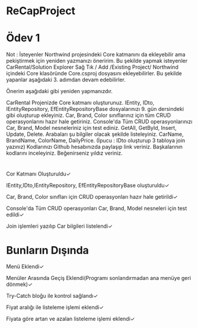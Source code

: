 # ReCapProject
#  Ödev 1
Not : İsteyenler Northwind projesindeki Core katmanını da ekleyebilir ama pekiştirmek için yeniden yazmanızı öneririm. Bu şekilde yapmak isteyenler CarRental/Solution Explorer Sağ Tık / Add /Existing Project/ Northwind içindeki Core klasöründe Core.csproj dosyasını ekleyebilirler. Bu şekilde yapanlar aşağıdaki 3. adımdan devam edebilirler.

Önerim aşağıdaki gibi yeniden yapmanızdır.

CarRental Projenizde Core katmanı oluşturunuz.
IEntity, IDto, IEntityRepository, EfEntityRepositoryBase dosyalarınızı 9. gün dersindeki gibi oluşturup ekleyiniz.
Car, Brand, Color sınıflarınız için tüm CRUD operasyonlarını hazır hale getiriniz.
Console'da Tüm CRUD operasyonlarınızı Car, Brand, Model nesneleriniz için test ediniz. GetAll, GetById, Insert, Update, Delete.
Arabaları şu bilgiler olacak şekilde listeleyiniz. CarName, BrandName, ColorName, DailyPrice. (İpucu : IDto oluşturup 3 tabloya join yazınız)
Kodlarınızı Github hesabınızda paylaşıp link veriniz.
Başkalarının kodlarını inceleyiniz. Beğenirseniz yıldız veriniz.
#
Cor Katmanı Oluşturuldu✓

IEntity,IDto,IEntityRepository,
EfEntityRepositoryBase oluşturuldu✓

Car, Brand, Color sınıfları için CRUD operasyonları hazır hale getirildi✓

Console'da Tüm CRUD operasyonları Car, Brand, Model nesneleri için test edildi✓

Join işlemleri yazılıp Car bilgileri listelendi✓

#

# Bunların Dışında


Menü Eklendi✓

Menüler Arasında Geçiş Eklendi(Programı sonlandırmadan ana menüye  geri dönmek)✓

Try-Catch bloğu ile kontrol sağlandı✓

Fiyat aralığı ile listeleme işlemi eklendi✓

Fiyata göre artan ve azalan listeleme işlemi eklendi✓



